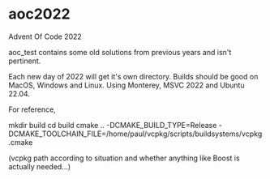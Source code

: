 # aoc2022
Advent Of Code 2022

aoc_test contains some old solutions from previous years and isn't pertinent.

Each new day of 2022 will get it's own directory. Builds should be good on MacOS, Windows and Linux. Using Monterey, MSVC 2022 and Ubuntu 22.04.

For reference,

mkdir build
cd build
cmake .. -DCMAKE_BUILD_TYPE=Release -DCMAKE_TOOLCHAIN_FILE=/home/paul/vcpkg/scripts/buildsystems/vcpkg.cmake

(vcpkg path according to situation and whether anything like Boost is actually needed...)
